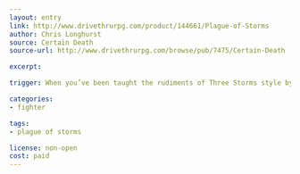 ```yaml
---
layout: entry
link: http://www.drivethrurpg.com/product/144661/Plague-of-Storms
author: Chris Longhurst
source: Certain Death
source-url: http://www.drivethrurpg.com/browse/pub/7475/Certain-Death

excerpt:

trigger: When you’ve been taught the rudiments of Three Storms style by Master Lee (or maybe one of his advanced students)...

categories:
- fighter

tags:
- plague of storms

license: non-open
cost: paid
---
```

